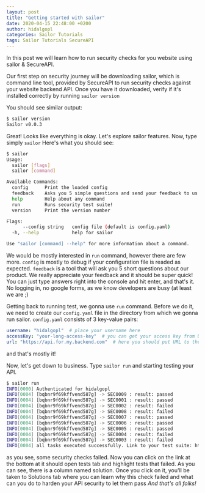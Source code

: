 ```yaml
---
layout: post
title: "Getting started with sailor"
date: 2020-04-15 22:48:00 +0200
author: hidalgopl
categories: Sailor Tutorials
tags: Sailor Tutorials SecureAPI
---
```


In this post we will learn how to run security checks for you website using sailor & SecureAPI.


Our first step on security journey will be downloading sailor, which is command line tool, provided by SecureAPI to run security checks against your website backend API.
Once you have it downloaded, verify if it's installed correctly by running 
`sailor version`

You should see similar output:
```bash
$ sailor version
Sailor v0.0.3
```
Great! Looks like everything is okay.
Let's explore sailor features.
Now, type simply `sailor`
Here's what you should see:
```bash
$ sailor
Usage:
  sailor [flags]
  sailor [command]

Available Commands:
  config      Print the loaded config
  feedback    Asks you 5 simple questions and send your feedback to us.
  help        Help about any command
  run         Runs security test suite!
  version     Print the version number

Flags:
      --config string   config file (default is config.yaml)
  -h, --help            help for sailor

Use "sailor [command] --help" for more information about a command.

```

We would be mostly interested in `run` command, however there are few more.
`config` is mostly to debug if your configuration file is readed as expected.
`feedback` is a tool that will ask you 5 short questions about our product. We really appreciate your feedback and it should be super quick!
You can just type answers right into the console and hit enter, and that's it. No logging in, no google forms, as we know developers are busy (at least we are ;)

Getting back to running test, we gonna use `run` command. Before we do it, we need to create our `config.yaml` file in the directory from which we gonna run sailor.
`config.yaml` consists of 3 key-value pairs:
```yaml
username: "hidalgopl"  # place your username here
accessKey: "your-long-access-key"  # you can get your access key from User profile section on secureapi.dev
url: "https://api.for.my.backend.com"  # here you should put URL to the API you want to test
```
and that's mostly it!

Now, let's get down to business.
Type `sailor run` and starting testing your API.
```bash
$ sailor run
INFO[0000] Authenticated for hidalgopl
INFO[0004] [bqbnr9f69kffvend587g] -> SEC0009 : result: passed 
INFO[0004] [bqbnr9f69kffvend587g] -> SEC0001 : result: passed 
INFO[0004] [bqbnr9f69kffvend587g] -> SEC0002 : result: failed 
INFO[0004] [bqbnr9f69kffvend587g] -> SEC0008 : result: failed 
INFO[0004] [bqbnr9f69kffvend587g] -> SEC0007 : result: passed 
INFO[0004] [bqbnr9f69kffvend587g] -> SEC0006 : result: passed 
INFO[0004] [bqbnr9f69kffvend587g] -> SEC0005 : result: passed 
INFO[0004] [bqbnr9f69kffvend587g] -> SEC0004 : result: failed 
INFO[0004] [bqbnr9f69kffvend587g] -> SEC0003 : result: failed 
INFO[0004] all tasks executed successfully. Link to your test suite: https://staging.secureapi.dev/tests?suite_id=bqbnr9f69kffvend587g
```

as you see, some security checks failed. Now you can click on the link at the bottom at it should open tests tab and highlight tests that failed.
As you can see, there is a column named solution. Once you click on it, you'll be taken to Solutions tab where you can learn why this check failed and what can you do to harden your API security to let them pass
_And that's all folks!_